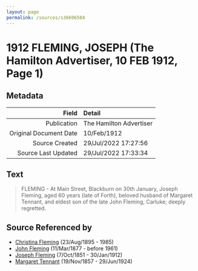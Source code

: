 ```yaml
---
layout: page
permalink: /sources/s36696584
---
```


# 1912 FLEMING, JOSEPH (The Hamilton Advertiser, 10 FEB 1912, Page 1)

## Metadata

Field | Detail
---:|:---
Publication | The Hamilton Advertiser
Original Document Date | 10/Feb/1912
Source Created | 29/Jul/2022 17:27:56
Source Last Updated | 29/Jul/2022 17:33:34

## Text

> FLEMING - At Main Street, Blackburn on 30th January, Joseph Fleming, aged 60 years (late of Forth), beloved husband of Margaret Tennant, and eldest son of the late John Fleming, Carluke; deeply regretted.
>

## Source Referenced by

* [Christina Fleming](../people/@89446044@-christina-fleming-b1895-8-23-d1985.md) (23/Aug/1895 - 1985)
* [John Fleming](../people/@49475976@-john-fleming-b1877-3-11-d1961.md) (11/Mar/1877 - before 1961)
* [Joseph Fleming](../people/@57117702@-joseph-fleming-b1851-10-7-d1912-1-30.md) (7/Oct/1851 - 30/Jan/1912)
* [Margaret Tennant](../people/@14002910@-margaret-tennant-b1857-11-19-d1924-6-29.md) (19/Nov/1857 - 29/Jun/1924)
